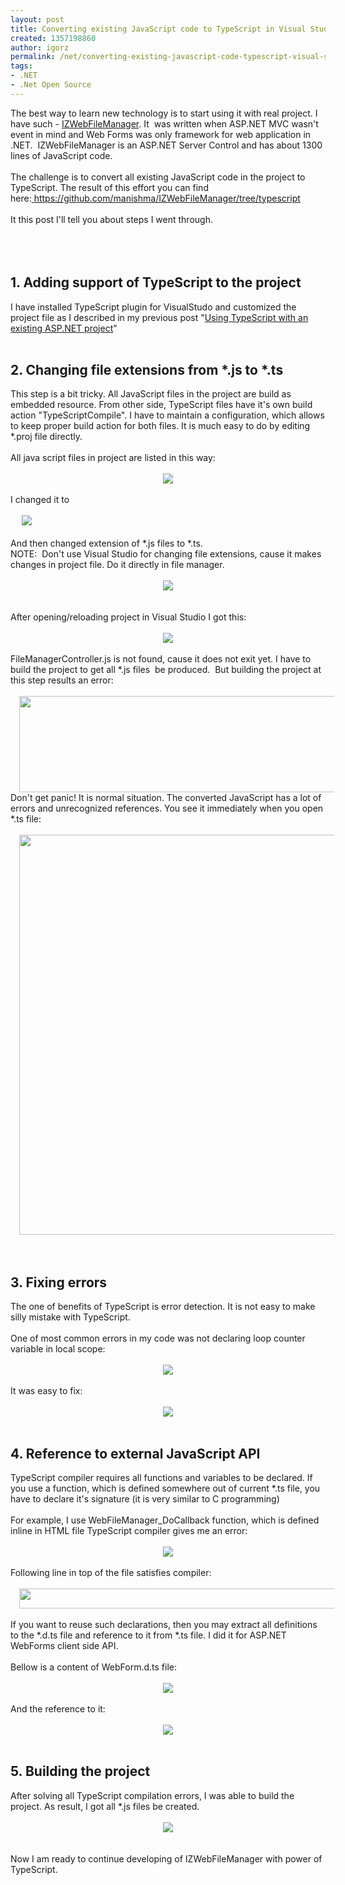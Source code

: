 ```yaml
---
layout: post
title: Converting existing JavaScript code to TypeScript in Visual Studio
created: 1357198860
author: igorz
permalink: /net/converting-existing-javascript-code-typescript-visual-studio
tags:
- .NET
- .Net Open Source
---
```

The best way to learn new technology is to start using it with real project. I have such - <a href="http://www.izwebfilemanager.com/">IZWebFileManager</a>. It  was written when ASP.NET MVC wasn't event in mind and Web Forms was only framework for web application in .NET.  IZWebFileManager is an ASP.NET Server Control and has about 1300 lines of JavaScript code.<br /><br />The challenge is to convert all existing JavaScript code in the project to TypeScript. The result of this effort you can find here:<a href="https://github.com/manishma/IZWebFileManager/tree/typescript"> https://github.com/manishma/IZWebFileManager/tree/typescript</a><br /><br />It this post I'll tell you about steps I went through.<br /><br /><br /><a name='more'></a><br /><h2>1. Adding support of TypeScript to the project</h2>I have installed TypeScript plugin for VisualStudo and customized the project file as I described in my previous post "<a href="http://igorzelmanovich.blogspot.co.il/2013/01/using-typescript-with-existing-project.html">Using TypeScript with an existing ASP.NET project</a>"<br /><br /><h2>2. Changing file extensions from *.js to *.ts</h2><div>This step is a bit tricky. All JavaScript files in the project are build as embedded resource. From other side, TypeScript files have it's own build action "TypeScriptCompile". I have to maintain a configuration, which allows to keep proper build action for both files. It is much easy to do by editing *.proj file directly.</div><div><br /></div><div>All java script files in project are listed in this way:</div><div><br /></div><div class="separator" style="clear: both; text-align: center;"><a href="http://2.bp.blogspot.com/-XtdImTo6Xec/UOUczKYz55I/AAAAAAAAUBg/3WbQRQnA46s/s1600/2013-01-03_07h50_25.png" imageanchor="1" style="margin-left: 1em; margin-right: 1em;"><img border="0" src="http://2.bp.blogspot.com/-XtdImTo6Xec/UOUczKYz55I/AAAAAAAAUBg/3WbQRQnA46s/s1600/2013-01-03_07h50_25.png" /></a></div><div><br /></div><div>I changed it to</div><div><br /></div><div> <a href="http://3.bp.blogspot.com/-fHCTFPl-p1Q/UOUdgIRXA6I/AAAAAAAAUBw/MWRus7kePD4/s1600/2013-01-03_07h54_44.png" imageanchor="1" style="margin-left: 1em; margin-right: 1em; text-align: center;"><img border="0" src="http://3.bp.blogspot.com/-fHCTFPl-p1Q/UOUdgIRXA6I/AAAAAAAAUBw/MWRus7kePD4/s1600/2013-01-03_07h54_44.png" /></a></div><div><br /></div><div>And then changed extension of *.js files to *.ts. </div><div>NOTE:  Don't use Visual Studio for changing file extensions, cause it makes changes in project file. Do it directly in file manager.</div><div><br /></div><div class="separator" style="clear: both; text-align: center;"><a href="http://3.bp.blogspot.com/-ODmpUbW-dno/UOUfCgg_K4I/AAAAAAAAUCA/m5baT6lN_R0/s1600/2013-01-03_08h01_10.png" imageanchor="1" style="margin-left: 1em; margin-right: 1em;"><img border="0" src="http://3.bp.blogspot.com/-ODmpUbW-dno/UOUfCgg_K4I/AAAAAAAAUCA/m5baT6lN_R0/s1600/2013-01-03_08h01_10.png" /></a></div><div><br /></div><div><br /></div><div>After opening/reloading project in Visual Studio I got this:</div><div><br /></div><div class="separator" style="clear: both; text-align: center;"><a href="http://3.bp.blogspot.com/-bF-A5xbmdq0/UOUfx9DLmEI/AAAAAAAAUCI/64RB5xlT0C4/s1600/2013-01-03_08h04_13.png" imageanchor="1" style="margin-left: 1em; margin-right: 1em;"><img border="0" src="http://3.bp.blogspot.com/-bF-A5xbmdq0/UOUfx9DLmEI/AAAAAAAAUCI/64RB5xlT0C4/s1600/2013-01-03_08h04_13.png" /></a></div><div class="separator" style="clear: both; text-align: center;"><br /></div><div>FileManagerController.js is not found, cause it does not exit yet. I have to build the project to get all *.js files  be produced.  But building the project at this step results an error:</div><div><br /></div><div class="separator" style="clear: both; text-align: center;"><a href="http://1.bp.blogspot.com/-nTtllO9Opbw/UOUhSgdUpXI/AAAAAAAAUCY/WxMXugotk-Q/s1600/2013-01-03_08h10_37.png" imageanchor="1" style="margin-left: 1em; margin-right: 1em;"><img border="0" height="154" src="http://1.bp.blogspot.com/-nTtllO9Opbw/UOUhSgdUpXI/AAAAAAAAUCY/WxMXugotk-Q/s640/2013-01-03_08h10_37.png" width="640" /></a></div><div>Don't get panic! It is normal situation. The converted JavaScript has a lot of errors and unrecognized references. You see it immediately when you open *.ts file:</div><div><br /></div><div class="separator" style="clear: both; text-align: center;"><a href="http://4.bp.blogspot.com/-GFV5ixzADWQ/UOUijyKxi9I/AAAAAAAAUCo/vy31342lR7Y/s1600/2013-01-03_08h15_37.png" imageanchor="1" style="margin-left: 1em; margin-right: 1em;"><img border="0" height="640" src="http://4.bp.blogspot.com/-GFV5ixzADWQ/UOUijyKxi9I/AAAAAAAAUCo/vy31342lR7Y/s640/2013-01-03_08h15_37.png" width="606" /></a></div><div><br /></div><div><br /></div><h2>3. Fixing errors</h2><div>The one of benefits of TypeScript is error detection. It is not easy to make silly mistake with TypeScript.</div><div><br /></div><div>One of most common errors in my code was not declaring loop counter variable in local scope:</div><div><br /></div><div class="separator" style="clear: both; text-align: center;"><a href="http://4.bp.blogspot.com/-L-acMuSLEmc/UOUlSUiKKII/AAAAAAAAUC4/-MHH5mL8XDM/s1600/2013-01-03_08h27_39.png" imageanchor="1" style="margin-left: 1em; margin-right: 1em;"><img border="0" src="http://4.bp.blogspot.com/-L-acMuSLEmc/UOUlSUiKKII/AAAAAAAAUC4/-MHH5mL8XDM/s1600/2013-01-03_08h27_39.png" /></a></div><div><br /></div><div>It was easy to fix:</div><div><br /></div><div class="separator" style="clear: both; text-align: center;"><a href="http://1.bp.blogspot.com/-ySYtNkmixuo/UOUl0loTjQI/AAAAAAAAUDA/vLUTABpqsgI/s1600/2013-01-03_08h29_50.png" imageanchor="1" style="margin-left: 1em; margin-right: 1em;"><img border="0" src="http://1.bp.blogspot.com/-ySYtNkmixuo/UOUl0loTjQI/AAAAAAAAUDA/vLUTABpqsgI/s1600/2013-01-03_08h29_50.png" /></a></div><div class="separator" style="clear: both; text-align: center;"><br /></div><h2>4. Reference to external JavaScript API</h2><div>TypeScript compiler requires all functions and variables to be declared. If you use a function, which is defined somewhere out of current *.ts file, you have to declare it's signature (it is very similar to C programming)</div><div><br /></div><div>For example, I use WebFileManager_DoCallback function, which is defined inline in HTML file TypeScript compiler gives me an error:</div><div><br /></div><div class="separator" style="clear: both; text-align: center;"><a href="http://2.bp.blogspot.com/-x4Xu4mgAxRw/UOUwQ2ZIUKI/AAAAAAAAUDQ/IMe9UgE0bZ8/s1600/2013-01-03_09h13_07.png" imageanchor="1" style="margin-left: 1em; margin-right: 1em;"><img border="0" src="http://2.bp.blogspot.com/-x4Xu4mgAxRw/UOUwQ2ZIUKI/AAAAAAAAUDQ/IMe9UgE0bZ8/s1600/2013-01-03_09h13_07.png" /></a></div><div><br /></div><div>Following line in top of the file satisfies compiler:</div><div><br /></div><div class="separator" style="clear: both; text-align: center;"><a href="http://1.bp.blogspot.com/-GuVuYxpOYxU/UOUxMwpZ47I/AAAAAAAAUDY/eu1f6O_3DhU/s1600/2013-01-03_09h18_40.png" imageanchor="1" style="margin-left: 1em; margin-right: 1em;"><img border="0" height="32" src="http://1.bp.blogspot.com/-GuVuYxpOYxU/UOUxMwpZ47I/AAAAAAAAUDY/eu1f6O_3DhU/s640/2013-01-03_09h18_40.png" width="640" /></a></div><div class="separator" style="clear: both; text-align: center;"><br /></div><div>If you want to reuse such declarations, then you may extract all definitions to the *.d.ts file and reference to it from *.ts file. I did it for ASP.NET WebForms client side API. </div><div><br /></div><div>Bellow is a content of WebForm.d.ts file:</div><div><br /></div><div class="separator" style="clear: both; text-align: center;"><a href="http://1.bp.blogspot.com/-s6aF5UTOWE8/UOUys6Sbv9I/AAAAAAAAUDw/r1lOWiLeBbw/s1600/2013-01-03_09h24_50.png" imageanchor="1" style="margin-left: 1em; margin-right: 1em;"><img border="0" src="http://1.bp.blogspot.com/-s6aF5UTOWE8/UOUys6Sbv9I/AAAAAAAAUDw/r1lOWiLeBbw/s1600/2013-01-03_09h24_50.png" /></a></div><div class="separator" style="clear: both; text-align: center;"><br /></div><div>And the reference to it:</div><div><br /></div><div class="separator" style="clear: both; text-align: center;"><a href="http://2.bp.blogspot.com/-sKRuCLitQwc/UOUzMsXA2FI/AAAAAAAAUD4/WPYjwt7zMls/s1600/2013-01-03_09h26_49.png" imageanchor="1" style="margin-left: 1em; margin-right: 1em;"><img border="0" src="http://2.bp.blogspot.com/-sKRuCLitQwc/UOUzMsXA2FI/AAAAAAAAUD4/WPYjwt7zMls/s1600/2013-01-03_09h26_49.png" /></a></div><div><br /></div><h2>5. Building the project</h2><div>After solving all TypeScript compilation errors, I was able to build the project. As result, I got all *.js files be created.</div><div><br /></div><div class="separator" style="clear: both; text-align: center;"><a href="http://4.bp.blogspot.com/-siC_5VYhLdc/UOU0E0pL2AI/AAAAAAAAUEA/6A3_-xuH7n8/s1600/2013-01-03_09h30_44.png" imageanchor="1" style="margin-left: 1em; margin-right: 1em;"><img border="0" src="http://4.bp.blogspot.com/-siC_5VYhLdc/UOU0E0pL2AI/AAAAAAAAUEA/6A3_-xuH7n8/s1600/2013-01-03_09h30_44.png" /></a></div><div class="separator" style="clear: both; text-align: center;"><br /></div><div class="separator" style="clear: both; text-align: center;"><br /></div><div>Now I am ready to continue developing of IZWebFileManager with power of TypeScript.</div>
